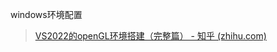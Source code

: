 windows环境配置

> [VS2022的openGL环境搭建（完整篇） - 知乎 (zhihu.com)](https://zhuanlan.zhihu.com/p/486459964)
>
> 